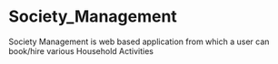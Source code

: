 # Society_Management
Society Management is web based application from which a user can book/hire various Household Activities
